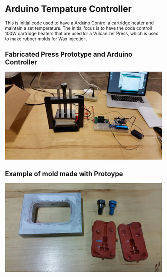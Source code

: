 # Arduino Tempature Controller

This is initial code used to have a Arduino Control a cartridge heater and maintain a set temperature. The initial focus is to have the code controll 100W cartridge heaters that are used for a Vulcanizer Press, which is used to make rubber molds for Wax Injection.



## Fabricated Press Prototype and Arduino Controller

![press-prototype](Images/20150725_111617.jpg)

## Example of mold made with Protoype
![mold](Images/20150802_094629.jpg)

